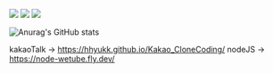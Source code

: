 <a href="https://www.instagram.com/hh_yu_kk/" target="_blank">  <img src="https://img.shields.io/badge/Instagram-E4405F?style=flat-square&logo=Instagram&logoColor=white"></a>
<a href="https://velog.io/@flsemfur" target="_blank">  <img src="https://img.shields.io/badge/velog-20C997?style=flat-square&logo=velog&logoColor=white"></a>
<img src="https://img.shields.io/badge/hhyukk1273@gmail.com-EA4335?style=flat-square&logo=gmail&logoColor=white">

![Anurag's GitHub stats](https://github-readme-stats.vercel.app/api?username=hhyukk&show_icons=true&theme=radical)

kakaoTalk -> https://hhyukk.github.io/Kakao_CloneCoding/
nodeJS -> https://node-wetube.fly.dev/
